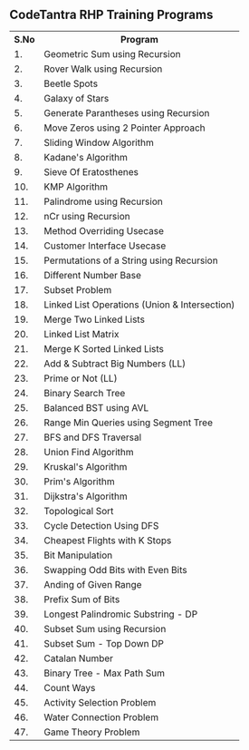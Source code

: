 <h2>CodeTantra RHP Training Programs</ <h2>
<br>
<table>
  <tr>
    <th>S.No</th>
    <th>Program</th>
  </tr>    
  <tr>
    <td>1.</td>
    <td>Geometric Sum using Recursion</td>
  </tr>
  <tr>
    <td>2.</td>
    <td>Rover Walk using Recursion</td>
  </tr>
 <tr>
    <td>3.</td>
    <td>Beetle Spots</td>
  </tr>
 <tr>
    <td>4.</td>
    <td>Galaxy of Stars</td>
  </tr>
 <tr>
    <td>5.</td>
    <td>Generate Parantheses using Recursion</td>
  </tr>
 <td>6.</td>
    <td>Move Zeros using 2 Pointer Approach</td>
  </tr>
 </tr>
 <td>7.</td>
    <td>Sliding Window Algorithm</td>
  </tr>
 <td>8.</td>
    <td>Kadane's Algorithm</td>
  </tr>
 <td>9.</td>
    <td>Sieve Of Eratosthenes</td>
  </tr>
 <td>10.</td>
    <td>KMP Algorithm</td>
  </tr>
 <td>11.</td>
    <td>Palindrome using Recursion</td>
  </tr>
 <td>12.</td>
    <td>nCr using Recursion</td>
  </tr>
 <td>13.</td>
    <td>Method Overriding Usecase</td>
  </tr>
 <td>14.</td>
    <td>Customer Interface Usecase</td>
  </tr>
 <td>15.</td>
    <td>Permutations of a String using Recursion</td>
  </tr>
 <td>16.</td>
    <td>Different Number Base</td>
  </tr>
 <td>17.</td>
    <td>Subset Problem</td>
  </tr>
    <td>18.</td>
    <td>Linked List Operations (Union & Intersection)</td>
  </tr>
</tr>
 <td>19.</td>
    <td>Merge Two Linked Lists</td>
  </tr>
</tr>
 <td>20.</td>
    <td>Linked List Matrix</td>
  </tr>
    <td>21.</td>
    <td>Merge K Sorted Linked Lists</td>
  </tr>
       <td>22.</td>
    <td>Add & Subtract Big Numbers (LL)</td>
  </tr>
       </tr>
       <td>23.</td>
    <td>Prime or Not (LL)</td>
  </tr>
  </tr>
       </tr>
       <td>24.</td>
    <td>Binary Search Tree</td>
  </tr>
  </tr>
       </tr>
       <td>25.</td>
    <td>Balanced BST using AVL</td>
  </tr>
  </tr>
       </tr>
       <td>26.</td>
    <td>Range Min Queries using Segment Tree</td>
  </tr>
  </tr>
       </tr>
       <td>27.</td>
    <td>BFS and DFS Traversal</td>
  </tr>
  </tr>
       </tr>
       <td>28.</td>
    <td>Union Find Algorithm</td>
  </tr>
  </tr>
       </tr>
       <td>29.</td>
    <td>Kruskal's Algorithm</td>
  </tr>
  </tr>
       </tr>
       <td>30.</td>
    <td>Prim's Algorithm</td>
  </tr>
  </tr>
       </tr>
       <td>31.</td>
    <td>Dijkstra's Algorithm</td>
  </tr>
  </tr>
       </tr>
       <td>32.</td>
    <td>Topological Sort</td>
  </tr>
  </tr>
       </tr>
       <td>33.</td>
    <td>Cycle Detection Using DFS</td>
  </tr>
  </tr>
       </tr>
       <td>34.</td>
    <td>Cheapest Flights with K Stops</td>
  </tr>
  </tr>
       </tr>
       <td>35.</td>
    <td>Bit Manipulation</td>
  </tr>
  </tr>
       </tr>
       <td>36.</td>
    <td>Swapping Odd Bits with Even Bits</td>
  </tr>
  </tr>
       </tr>
       <td>37.</td>
    <td>Anding of Given Range</td>
  </tr>
  </tr>
       </tr>
       <td>38.</td>
    <td>Prefix Sum of Bits</td>
  </tr>
  </tr>
       </tr>
       <td>39.</td>
    <td>Longest Palindromic Substring - DP</td>
  </tr>
  </tr>
       </tr>
       <td>40.</td>
    <td>Subset Sum using Recursion</td>
  </tr>
  </tr>
       </tr>
       <td>41.</td>
    <td>Subset Sum - Top Down DP</td>
  </tr>
  </tr>
       </tr>
       <td>42.</td>
    <td>Catalan Number</td>
  </tr>
  </tr>
       </tr>
       <td>43.</td>
    <td>Binary Tree - Max Path Sum</td>
  </tr>
  </tr>
       </tr>
       <td>44.</td>
    <td>Count Ways</td>
  </tr>
  </tr>
       </tr>
       <td>45.</td>
    <td>Activity Selection Problem</td>
  </tr>
  </tr>
       </tr>
       <td>46.</td>
    <td>Water Connection Problem</td>
  </tr>
  </tr>
       </tr>
       <td>47.</td>
    <td>Game Theory Problem</td>
  </tr>
</table>
